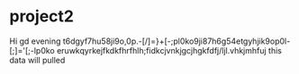 # project2
Hi gd evening
t6dgyf7hu58ji9o,0p.-[/]=}+[-;pl0ko9ji87h6g54etgyhjik9op0l-[;]='[;-lp0ko
eruwkqyrkejfkdkfhrfhlh;fidkcjvnkjgcjhgkfdfj/ljl.vhkjmhfuj
this data will pulled 
